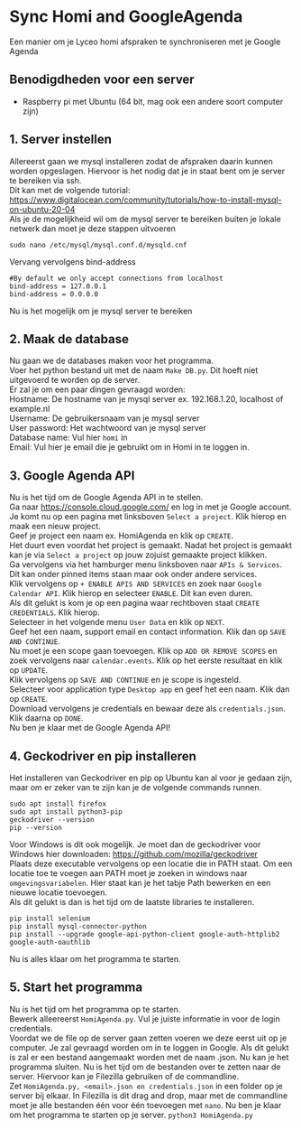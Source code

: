 # Sync Homi and GoogleAgenda
Een manier om je Lyceo homi afspraken te synchroniseren met je Google Agenda

## Benodigdheden voor een server
- Raspberry pi met Ubuntu (64 bit, mag ook een andere soort computer zijn)

## 1. Server instellen
Allereerst gaan we mysql installeren zodat de afspraken daarin kunnen worden opgeslagen. Hiervoor is het nodig dat je in staat bent om je server te bereiken via ssh.  
Dit kan met de volgende tutorial: https://www.digitalocean.com/community/tutorials/how-to-install-mysql-on-ubuntu-20-04  
Als je de mogelijkheid wil om de mysql server te bereiken buiten je lokale netwerk dan moet je deze stappen uitvoeren  
```
sudo nano /etc/mysql/mysql.conf.d/mysqld.cnf
```  
Vervang vervolgens bind-address  
```
#By default we only accept connections from localhost
bind-address = 127.0.0.1
bind-address = 0.0.0.0
```
Nu is het mogelijk om je mysql server te bereiken

## 2. Maak de database
Nu gaan we de databases maken voor het programma.  
Voer het python bestand uit met de naam `Make DB.py`. Dit hoeft niet uitgevoerd te worden op de server.  
Er zal je om een paar dingen gevraagd worden:  
Hostname: De hostname van je mysql server ex. 192.168.1.20, localhost of example.nl  
Username: De gebruikersnaam van je mysql server  
User password: Het wachtwoord van je mysql server  
Database name: Vul hier `homi` in  
Email: Vul hier je email die je gebruikt om in Homi in te loggen in.  

## 3. Google Agenda API
Nu is het tijd om de Google Agenda API in te stellen.  
Ga naar https://console.cloud.google.com/ en log in met je Google account.  
Je komt nu op een pagina met linksboven `Select a project`. Klik hierop en maak een nieuw project.  
Geef je project een naam ex. HomiAgenda en klik op `CREATE`.  
Het duurt even voordat het project is gemaakt. Nadat het project is gemaakt kan je via `Select a project` op jouw zojuist gemaakte project klikken.  
Ga vervolgens via het hamburger menu linksboven naar `APIs & Services`. Dit kan onder pinned items staan maar ook onder andere services.  
Klik vervolgens op `+ ENABLE APIS AND SERVICES` en zoek naar `Google Calendar API`. Klik hierop en selecteer `ENABLE`. Dit kan even duren.  
Als dit gelukt is kom je op een pagina waar rechtboven staat `CREATE CREDENTIALS`. Klik hierop.  
Selecteer in het volgende menu `User Data` en klik op `NEXT`.  
Geef het een naam, support email en contact information. Klik dan op `SAVE AND CONTINUE`.  
Nu moet je een scope gaan toevoegen. Klik op `ADD OR REMOVE SCOPES` en zoek vervolgens naar `calendar.events`. Klik op het eerste resultaat en klik op `UPDATE`.  
Klik vervolgens op `SAVE AND CONTINUE` en je scope is ingesteld.  
Selecteer voor application type `Desktop app` en geef het een naam. Klik dan op `CREATE`.  
Download vervolgens je credentials en bewaar deze als `credentials.json`. Klik daarna op `DONE`.  
Nu ben je klaar met de Google Agenda API!

## 4. Geckodriver en pip installeren
Het installeren van Geckodriver en pip op Ubuntu kan al voor je gedaan zijn, maar om er zeker van te zijn kan je de volgende commands runnen.  
```
sudo apt install firefox 
sudo apt install python3-pip
geckodriver --version
pip --version
```
Voor Windows is dit ook mogelijk. Je moet dan de geckodriver voor Windows hier downloaden: https://github.com/mozilla/geckodriver  
Plaats deze executable vervolgens op een locatie die in PATH staat. Om een locatie toe te voegen aan PATH moet je zoeken in windows naar `omgevingsvariabelen`. Hier staat kan je het tabje Path bewerken en een nieuwe locatie toevoegen.  
Als dit gelukt is dan is het tijd om de laatste libraries te installeren.  
```
pip install selenium
pip install mysql-connector-python
pip install --upgrade google-api-python-client google-auth-httplib2 google-auth-oauthlib
```
Nu is alles klaar om het programma te starten.

## 5. Start het programma
Nu is het tijd om het programma op te starten.  
Bewerk alleereerst `HomiAgenda.py`. Vul je juiste informatie in voor de login credentials.  
Voordat we de file op de server gaan zetten voeren we deze eerst uit op je computer. Je zal gevraagd worden om in te loggen in Google. Als dit gelukt is zal er een bestand aangemaakt worden met de naam <email>.json. Nu kan je het programma sluiten.
Nu is het tijd om de bestanden over te zetten naar de server. Hiervoor kan je Filezilla gebruiken of de commandline.  
Zet `HomiAgenda.py, <email>.json en credentials.json` in een folder op je server bij elkaar. In Filezilla is dit drag and drop, maar met de commandline moet je alle bestanden één voor één toevoegen met `nano`.
Nu ben je klaar om het programma te starten op je server. `python3 HomiAgenda.py`
